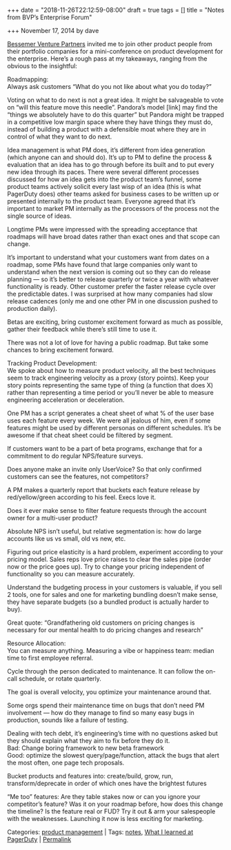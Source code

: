 +++
date = "2018-11-26T22:12:59-08:00"
draft = true
tags = []
title = "Notes from BVP’s Enterprise Forum"

+++
November 17, 2014 by dave

[Bessemer Venture Partners](http://www.bvp.com/) invited me to join other product people from their portfolio companies for a mini-conference on product development for the enterprise. Here’s a rough pass at my takeaways, ranging from the obvious to the insightful:

Roadmapping:  
Always ask customers “What do you not like about what you do today?”

Voting on what to do next is not a great idea. It might be salvageable to vote on “will this feature move this needle”. Pandora’s model \[link\] may find the “things we absolutely have to do this quarter” but Pandora might be trapped in a competitive low margin space where they have things they must do, instead of building a product with a defensible moat where they are in control of what they want to do next.

Idea management is what PM does, it’s different from idea generation (which anyone can and should do). It’s up to PM to define the process & evaluation that an idea has to go through before its built and to put every new idea through its paces. There were several different processes discussed for how an idea gets into the product team’s funnel, some product teams actively solicit every last wisp of an idea (this is what PagerDuty does) other teams asked for business cases to be written up or presented internally to the product team. Everyone agreed that it’s important to market PM internally as the processors of the process not the single source of ideas.

Longtime PMs were impressed with the spreading acceptance that roadmaps will have broad dates rather than exact ones and that scope can change.

It’s important to understand what your customers want from dates on a roadmap, some PMs have found that large companies only want to understand when the next version is coming out so they can do release planning — so it’s better to release quarterly or twice a year with whatever functionality is ready. Other customer prefer the faster release cycle over the predictable dates. I was surprised at how many companies had slow release cadences (only me and one other PM in one discussion pushed to production daily).

Betas are exciting, bring customer excitement forward as much as possible, gather their feedback while there’s still time to use it.

There was not a lot of love for having a public roadmap. But take some chances to bring excitement forward.

Tracking Product Development:  
We spoke about how to measure product velocity, all the best techniques seem to track engineering velocity as a proxy (story points). Keep your story points representing the same type of thing (a function that does X) rather than representing a time period or you’ll never be able to measure engineering acceleration or deceleration.

One PM has a script generates a cheat sheet of what % of the user base uses each feature every week. We were all jealous of him, even if some features might be used by different personas on different schedules. It’s be awesome if that cheat sheet could be filtered by segment.

If customers want to be a part of beta programs, exchange that for a commitment to do regular NPS/feature surveys.

Does anyone make an invite only UserVoice? So that only confirmed customers can see the features, not competitors?

A PM makes a quarterly report that buckets each feature release by red/yellow/green according to his feel. Execs love it.

Does it ever make sense to filter feature requests through the account owner for a multi-user product?

Absolute NPS isn’t useful, but relative segmentation is: how do large accounts like us vs small, old vs new, etc.

Figuring out price elasticity is a hard problem, experiment according to your pricing model. Sales reps love price raises to clear the sales pipe (order now or the price goes up). Try to change your pricing independent of functionality so you can measure accurately.

Understand the budgeting process in your customers is valuable, if you sell 2 tools, one for sales and one for marketing bundling doesn’t make sense, they have separate budgets (so a bundled product is actually harder to buy).

Great quote: “Grandfathering old customers on pricing changes is necessary for our mental health to do pricing changes and research”

Resource Allocation:  
You can measure anything. Measuring a vibe or happiness team: median time to first employee referral.

Cycle through the person dedicated to maintenance. It can follow the on-call schedule, or rotate quarterly.

The goal is overall velocity, you optimize your maintenance around that.

Some orgs spend their maintenance time on bugs that don’t need PM involvement — how do they manage to find so many easy bugs in production, sounds like a failure of testing.

Dealing with tech debt, it’s engineering’s time with no questions asked but they should explain what they aim to fix before they do it.  
Bad: Change boring framework to new beta framework  
Good: optimize the slowest query/page/function, attack the bugs that alert the most often, one page tech proposals.

Bucket products and features into: create/build, grow, run, transform/deprecate in order of which ones have the brightest futures

“Me too” features: Are they table stakes now or can you ignore your competitor’s feature? Was it on your roadmap before, how does this change the timeline? Is the feature real or FUD? Try it out & arm your salespeople with the weaknesses. Launching it now is less exciting for marketing.

Categories: [product management](http://euri.ca/category/product-management/index.html) | Tags: [notes](http://euri.ca/tag/notes/index.html), [What I learned at PagerDuty](http://euri.ca/tag/what-i-learned-at-pagerduty/index.html) | [Permalink](http://euri.ca/2014/notes-from-bvps-enterprise-forum/index.html)